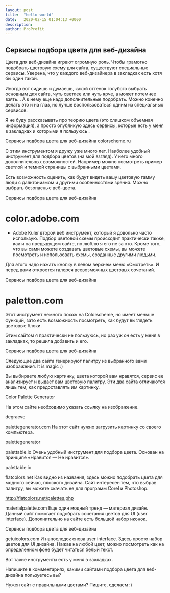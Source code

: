 ```yaml
---
layout: post
title:  "hello world"
date:   2020-02-15 01:04:13 +0000
description:
author: ProProfit
---
```


## Сервисы подбора цвета для веб-дизайна

 
Цвета для веб-дизайна играют огромную роль. Чтобы грамотно подобрать цветовую схему для сайта, существуют специальные сервисы. Уверена, что у каждого веб-дизайнера в закладках есть хотя бы один такой.

Иногда вот сидишь и думаешь, какой оттенок голубого выбрать основным для сайта, чуть светлее или чуть ярче, а может потемнее взять… А к нему еще надо дополнительные подобрать. Можно конечно делать это и на глаз, но лучше воспользоваться одним из специальных сервисов.

Я не буду рассказывать про теорию цвета (это слишком объемная информация), а просто опубликую здесь сервисы, которые есть у меня в закладках и которыми я пользуюсь .

Сервисы подбора цвета для веб-дизайна
colorscheme.ru

С этим инструментом я дружу уже много лет. Наиболее удобный инструмент для подбора цветов (на мой взгляд). У него много дополнительных возможностей. Например можно посмотреть пример светлой и темной страницы с выбранными цветами.

Есть возможность оценить, как будут видеть вашу цветовую гамму люди с дальтонизмом и другими особенностями зрения. Можно выбрать безопасные веб-цвета.

Сервисы подбора цвета для веб-дизайна

 

# color.adobe.com

- Adobe Kuler второй веб инструмент, который я довольно часто использую. Подбор цветовой схемы происходит практически также, как и на предыдущем сайте, но люблю я его не за это. Кроме того, что вы сами можете создавать цветовые схемы, вы можете посмотреть и использовать схемы, созданные другими людьми.

Для этого надо нажать кнопку в левом верхнем меню «Смотреть». И перед вами откроется галерея всевозможных цветовых сочетаний.

Сервисы подбора цвета для веб-дизайна

 

# paletton.com

Этот инструмент немного похож на Сolorscheme, но имеет меньше функций, зато есть возможность посмотреть, как будут выглядеть цветовые блоки.

Этим сайтом я практически не пользуюсь, но раз уж он есть у меня в закладках, то решила добавить и его.

Сервисы подбора цвета для веб-дизайна

 

Следующие два сайта генерируют палитру из выбранного вами изображения.  It is magic :)

Вы выбираете любую картинку, цвета которой вам нравятся, сервис ее анализирует и выдает вам цветовую палитру.  Эти два сайта отличаются лишь тем, как предоставлять им картинку.

Color Palette Generator

На этом сайте необходимо указать ссылку на изображение.

degraeve

 

palettegenerator.com
На этот сайт нужно загрузить картинку со своего компьютера.

palettegenerator

 

palettable.io
Очень удобный инструмент для подбора цвета. Основан на принципе «Нравится — Не нравится».

palettable.io

 

flatcolors.net
Как видно из названия, здесь можно подобрать цвета для модного сейчас, плоского дизайна. Сайт интересен тем, что выбрав палитру, вы можете скачать ее для программ Corel и Photoshop.

http://flatcolors.net/palettes.php

 

materialpalette.com
Еще один модный тренд —  материал дизайн. Данный сайт помогает подобрать сочетания цветов для UI (user interface). Дополнительно на сайте есть большой набор иконок.

Сервисы подбора цвета для веб-дизайна

 

getuicolors.com
И напоследок снова user interface.  Здесь просто набор цветов для UI дизайна. Нажав на любой цвет, можно посмотреть как на определенном фоне будет читаться белый текст.



Вот такие инструменты есть у меня в закладках.

Напишите в комментариях, какими сайтами подбора цвета для веб-дизайна пользуетесь вы?

Нужен сайт с правильными цветами? Пишите, сделаем :)